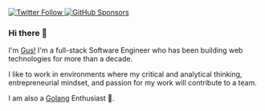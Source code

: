<p>
  <a href="https://twitter.com/gocanto">
    <img alt="Twitter Follow" src="https://img.shields.io/twitter/follow/gocanto?style=for-the-badge">
  </a>

  <a href="https://github.com/sponsors/gocanto">
    <img alt="GitHub Sponsors" src="https://img.shields.io/static/v1?label=Sponsor&message=%E2%9D%A4&logo=GitHub&style=for-the-badge">
  </a>
</p>



### Hi there 👋

I'm <a href="https://gocanto.dev/">Gus!</a> I'm a full-stack Software Engineer who has been building web technologies for more than a decade.

I like to work in environments where my critical and analytical thinking, entrepreneurial mindset, and passion for my work will contribute to a team.


I am also a [Golang](https://github.com/voyago) Enthusiast :runner:.

